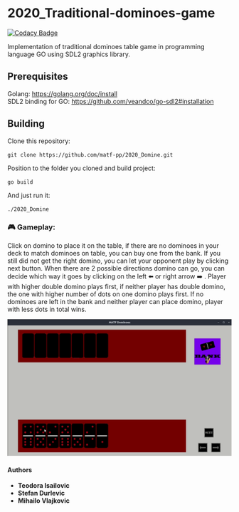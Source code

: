 # 2020_Traditional-dominoes-game

[![Codacy Badge](https://api.codacy.com/project/badge/Grade/75efbce96cf34f65b612abd1dce0c9a4)](https://app.codacy.com/gh/matf-pp/2020_Domine?utm_source=github.com&utm_medium=referral&utm_content=matf-pp/2020_Domine&utm_campaign=Badge_Grade_Dashboard)

Implementation of traditional dominoes table game in programming language GO using SDL2 graphics library.

## Prerequisites

Golang: https://golang.org/doc/install  
SDL2 binding for GO: https://github.com/veandco/go-sdl2#installation

## Building  
Clone this repository:
```
git clone https://github.com/matf-pp/2020_Domine.git
```
Position to the folder you cloned and build project:
```
go build
```
And just run it:
```
./2020_Domine
```
### :video_game: Gameplay:
Click on domino to place it on the table, if there are no dominoes in your deck to match dominoes on table, you can buy one from the bank. If you still did not get the right domino, you can let your opponent play by clicking next button. When there are 2 possible directions domino can go, you can decide which way it goes by clicking on the left :arrow_left: or right arrow :arrow_right: . Player with higher double domino plays first, if neither player has double domino, the one with higher number of dots on one domino plays first. If no dominoes are left in the bank and neither player can place domino, player with less dots in total wins.

![](demo.gif)

#### Authors
* **Teodora Isailovic**
* **Stefan Durlevic**
* **Mihailo Vlajkovic**
